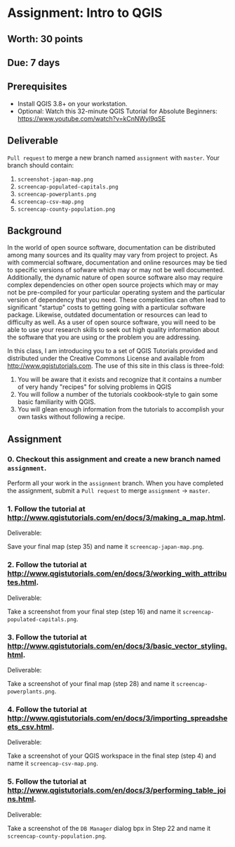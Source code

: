 # Assignment: Intro to QGIS
## Worth: 30 points
## Due: 7 days

## Prerequisites
- Install QGIS 3.8+ on your workstation.
- Optional: Watch this 32-minute QGIS Tutorial for Absolute Beginners: https://www.youtube.com/watch?v=kCnNWyl9qSE

## Deliverable
`Pull request` to merge a new branch named `assignment` with `master`. Your branch should contain:
1. `screenshot-japan-map.png`
2. `screencap-populated-capitals.png`
3. `screencap-powerplants.png`
4. `screencap-csv-map.png`
5. `screencap-county-population.png`

## Background

In the world of open source software, documentation can be distributed among many sources and its quality may vary from project
to project. As with commercial software, documentation and online resources may be tied to specific versions of sofware
which may or may not be well documented. Additionally, the dynamic nature of open source software also may require complex 
dependencies on other open source projects which may or may not be pre-compiled for your particular operating system and
the particular version of dependency that you need. These complexities can often lead to significant "startup" costs to 
getting going with a particular software package. Likewise, outdated documentation or resources can lead to difficulty as
well. As a user of open source software, you will need to be able to use your research skills to seek out high quality 
information about the software that you are using or the problem you are addressing.

In this class, I am introducing you to a set of QGIS Tutorials provided and distributed under the Creative Commons License
and available from http://www.qgistutorials.com. The use of this site in this class is three-fold: 
1. You will be aware that it exists and recognize that it contains a number of very handy "recipes" for solving problems in QGIS
2. You will follow a number of the tutorials cookbook-style to gain some basic familiarity with QGIS.
3. You will glean enough information from the tutorials to accomplish your own tasks without following a recipe.

## Assignment

### 0. Checkout this assignment and create a new branch named `assignment`.
Perform all your work in the `assignment` branch. When you have completed the assignment, submit a `Pull request` to merge `assignment` -> `master`.

### 1. Follow the tutorial at http://www.qgistutorials.com/en/docs/3/making_a_map.html.

Deliverable:

Save your final map (step 35) and name it `screencap-japan-map.png`. 

### 2. Follow the tutorial at http://www.qgistutorials.com/en/docs/3/working_with_attributes.html.

Deliverable: 

Take a screenshot from your final step (step 16) and name it `screencap-populated-capitals.png`.

### 3. Follow the tutorial at http://www.qgistutorials.com/en/docs/3/basic_vector_styling.html.

Deliverable:

Take a screenshot of your final map (step 28) and name it `screencap-powerplants.png`.

### 4. Follow the tutorial at http://www.qgistutorials.com/en/docs/3/importing_spreadsheets_csv.html.

Deliverable:

Take a screenshot of your QGIS workspace in the final step (step 4) and name it `screencap-csv-map.png`.

### 5. Follow the tutorial at http://www.qgistutorials.com/en/docs/3/performing_table_joins.html.

Deliverable:

Take a screenshot of the `DB Manager` dialog bpx in Step 22 and name it `screencap-county-population.png`.

